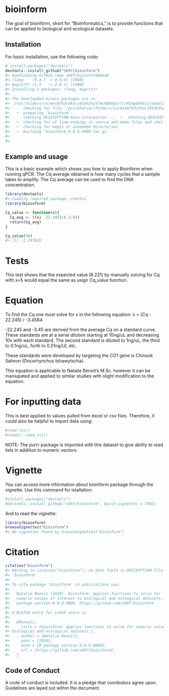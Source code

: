 
<!-- README.md is generated from README.Rmd. Please edit that file -->

# bioinform

<!-- badges: start -->

<!-- badges: end -->

The goal of bioinform, short for “Bioinformatics,” is to provide
functions that can be applied to biological and ecological datasets.

## Installation

For basic installation, use the following code:

``` r
# install.packages("devtools")
devtools::install_github("nb97/bioinform")
#> Downloading GitHub repo nb97/bioinform@HEAD
#> rlang    (0.4.7 -> 0.4.9) [CRAN]
#> magrittr (1.5   -> 2.0.1) [CRAN]
#> Installing 2 packages: rlang, magrittr
#> 
#> The downloaded binary packages are in
#>  /var/folders/sn/mstm7k3n3kncj014h3ny57mc0000gn/T//RtmpQHhEzj/downloaded_packages
#>      checking for file ‘/private/var/folders/sn/mstm7k3n3kncj014h3ny57mc0000gn/T/RtmpQHhEzj/remotes95172cdfda9/nb97-bioinform-f2f3903/DESCRIPTION’ ...  ✓  checking for file ‘/private/var/folders/sn/mstm7k3n3kncj014h3ny57mc0000gn/T/RtmpQHhEzj/remotes95172cdfda9/nb97-bioinform-f2f3903/DESCRIPTION’ (988ms)
#>   ─  preparing ‘bioinform’:
#>      checking DESCRIPTION meta-information ...  ✓  checking DESCRIPTION meta-information
#>   ─  checking for LF line-endings in source and make files and shell scripts
#>   ─  checking for empty or unneeded directories
#>   ─  building ‘bioinform_0.0.0.9000.tar.gz’
#>      
#> 
```

## Example and usage

This is a basic example which shows you how to apply Bioinform when
running qPCR. The Cq average obtained is how many cycles that a sample
takes to amplify. The Cq average can be used to find the DNA
concentration.

``` r
library(devtools)
#> Loading required package: usethis
library(bioinform)

Cq_value <- function(x){
  Cq_avg <- ((x) -22.245)/(-3.45)
  return(Cq_avg)
}

Cq_value(30)
#> [1] -2.247826
```

# Tests

This test shows that the expected value (6.221) by manually solving for
Cq with x=5 would equal the same as usign Cq\_value function.

# Equation

To find the Cq one must solve for x in the following equation: x = (Cq -
22.245) / -3.4564

\-22.245 and -3.45 are derived from the average Cq on a standard curve.
These standards are at a serial dilution starting at 10ng/uL and
decreasing 10x with each standard. The second standard is diluted to
1ng/uL, the third to 0.1ng/uL, forth to 0.01ng/Ul, etc.

These standards were developed by targeting the CO1 gene is Chinook
Salmon (Oncorhynchus tshawytscha).

This equaiton is applicable to Natalie Benoit’s M.Sc. however it can be
maniupated and applied to similar studies with slight modification to
the equation.

# For inputting data

This is best applied to values pulled from excel or csv fiies.
Therefore, it could also be helpful to import data using:

``` r
#read.csv()
#readxl::read_xls()
```

NOTE: The purrr package is imported with this dataset to give ability to
read lists in addition to numeric vectors.

# Vignette

You can access more information about bioinform package through the
vignette. Use this command for istallation:

``` r
#install.packages("devtools")
#devtools::install_github("nb97/bioinform", build_vignettes = TRUE)
```

And to read the vignette:

``` r
library(bioinform)
browseVignettes("bioinform")
#> No vignettes found by browseVignettes("bioinform")
```

# Citation

``` r
citation("bioinform")
#> Warning in citation("bioinform"): no date field in DESCRIPTION file of package
#> 'bioinform'
#> 
#> To cite package 'bioinform' in publications use:
#> 
#>   Natalie Benoit (2020). bioinform: Applies functions to solve for
#>   numeric values of interest to biological and ecological datasets.. R
#>   package version 0.0.0.9000. https://github.com/nb97/bioinform
#> 
#> A BibTeX entry for LaTeX users is
#> 
#>   @Manual{,
#>     title = {bioinform: Applies functions to solve for numeric values of interest to
#> biological and ecological datasets.},
#>     author = {Natalie Benoit},
#>     year = {2020},
#>     note = {R package version 0.0.0.9000},
#>     url = {https://github.com/nb97/bioinform},
#>   }
```

## Code of Conduct

A code of conduct is included. It is a pledge that conributors agree
upon. Guidelines are layed out within the document.
